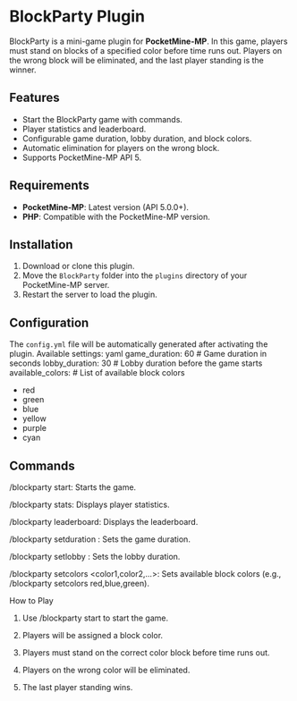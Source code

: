 # BlockParty Plugin

BlockParty is a mini-game plugin for **PocketMine-MP**. In this game, players must stand on blocks of a specified color before time runs out. Players on the wrong block will be eliminated, and the last player standing is the winner.

## Features

- Start the BlockParty game with commands.
- Player statistics and leaderboard.
- Configurable game duration, lobby duration, and block colors.
- Automatic elimination for players on the wrong block.
- Supports PocketMine-MP API 5.

## Requirements

- **PocketMine-MP**: Latest version (API 5.0.0+).
- **PHP**: Compatible with the PocketMine-MP version.

## Installation

1. Download or clone this plugin.
2. Move the `BlockParty` folder into the `plugins` directory of your PocketMine-MP server.
3. Restart the server to load the plugin.

## Configuration

The `config.yml` file will be automatically generated after activating the plugin. Available settings:
yaml
game_duration: 60          # Game duration in seconds
lobby_duration: 30         # Lobby duration before the game starts
available_colors:          # List of available block colors
  - red
  - green
  - blue
  - yellow
  - purple
  - cyan

## Commands

/blockparty start: Starts the game.

/blockparty stats: Displays player statistics.

/blockparty leaderboard: Displays the leaderboard.

/blockparty setduration <seconds>: Sets the game duration.

/blockparty setlobby <seconds>: Sets the lobby duration.

/blockparty setcolors <color1,color2,...>: Sets available block colors (e.g., /blockparty setcolors red,blue,green).


How to Play

1. Use /blockparty start to start the game.

2. Players will be assigned a block color.

3. Players must stand on the correct color block before time runs out.

4. Players on the wrong color will be eliminated.

5. The last player standing wins.
